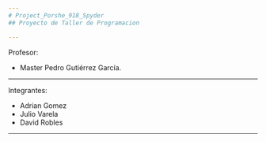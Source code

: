 ```yaml
---
# Project_Porshe_918_Spyder
## Proyecto de Taller de Programacion

---
```


Profesor:
* Master Pedro Gutiérrez García.

---

Integrantes:
* Adrian Gomez
* Julio Varela
* David Robles

---
